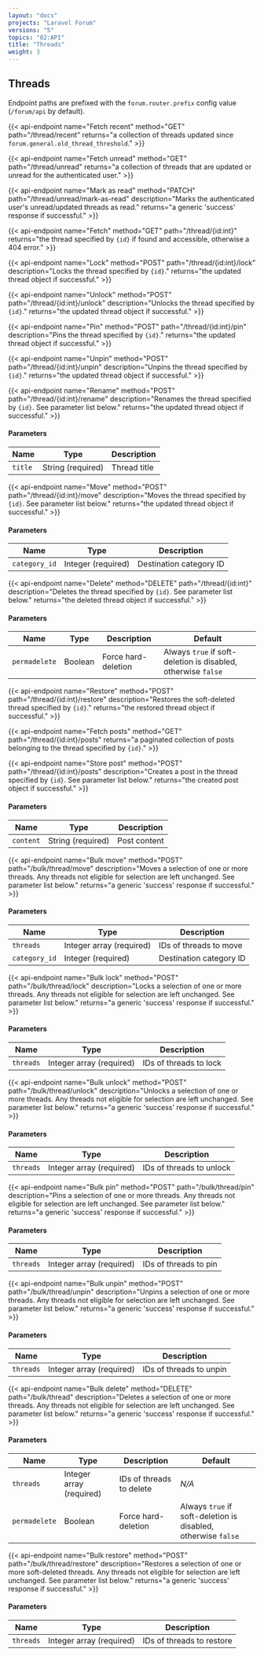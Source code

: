 ```yaml
---
layout: "docs"
projects: "Laravel Forum"
versions: "5"
topics: "02:API"
title: "Threads"
weight: 3
---
```


## Threads

Endpoint paths are prefixed with the `forum.router.prefix` config value (`/forum/api` by default).

{{< api-endpoint 
    name="Fetch recent"
    method="GET"
    path="/thread/recent"
    returns="a collection of threads updated since `forum.general.old_thread_threshold`." >}}

{{< api-endpoint 
    name="Fetch unread"
    method="GET"
    path="/thread/unread"
    returns="a collection of threads that are updated or unread for the authenticated user." >}}

{{< api-endpoint 
    name="Mark as read"
    method="PATCH"
    path="/thread/unread/mark-as-read"
    description="Marks the authenticated user's unread/updated threads as read."
    returns="a generic 'success' response if successful." >}}

{{< api-endpoint 
    name="Fetch"
    method="GET"
    path="/thread/{id:int}"
    returns="the thread specified by `{id}` if found and accessible, otherwise a 404 error." >}}

{{< api-endpoint 
    name="Lock"
    method="POST"
    path="/thread/{id:int}/lock"
    description="Locks the thread specified by `{id}`."
    returns="the updated thread object if successful." >}}

{{< api-endpoint 
    name="Unlock"
    method="POST"
    path="/thread/{id:int}/unlock"
    description="Unlocks the thread specified by `{id}`."
    returns="the updated thread object if successful." >}}

{{< api-endpoint 
    name="Pin"
    method="POST"
    path="/thread/{id:int}/pin"
    description="Pins the thread specified by `{id}`."
    returns="the updated thread object if successful." >}}

{{< api-endpoint 
    name="Unpin"
    method="POST"
    path="/thread/{id:int}/unpin"
    description="Unpins the thread specified by `{id}`."
    returns="the updated thread object if successful." >}}

{{< api-endpoint 
    name="Rename"
    method="POST"
    path="/thread/{id:int}/rename"
    description="Renames the thread specified by `{id}`. See parameter list below."
    returns="the updated thread object if successful." >}}

#### Parameters

| Name             | Type               | Description             |
|------------------|--------------------|-------------------------|
| `title`          | String (required)  | Thread title            |

{{< api-endpoint 
    name="Move"
    method="POST"
    path="/thread/{id:int}/move"
    description="Moves the thread specified by `{id}`. See parameter list below."
    returns="the updated thread object if successful." >}}

#### Parameters

| Name             | Type               | Description             |
|------------------|--------------------|-------------------------|
| `category_id`    | Integer (required) | Destination category ID |

{{< api-endpoint 
    name="Delete"
    method="DELETE"
    path="/thread/{id:int}"
    description="Deletes the thread specified by `{id}`. See parameter list below."
    returns="the deleted thread object if successful." >}}

#### Parameters

| Name          | Type               | Description         | Default                                                        |
|---------------|--------------------|---------------------|----------------------------------------------------------------|
| `permadelete` | Boolean            | Force hard-deletion | Always `true` if soft-deletion is disabled, otherwise `false`  |

{{< api-endpoint 
    name="Restore"
    method="POST"
    path="/thread/{id:int}/restore"
    description="Restores the soft-deleted thread specified by `{id}`."
    returns="the restored thread object if successful." >}}

{{< api-endpoint 
    name="Fetch posts"
    method="GET"
    path="/thread/{id:int}/posts"
    returns="a paginated collection of posts belonging to the thread specified by `{id}`." >}}

{{< api-endpoint 
    name="Store post"
    method="POST"
    path="/thread/{id:int}/posts"
    description="Creates a post in the thread specified by `{id}`. See parameter list below."
    returns="the created post object if successful." >}}

#### Parameters

| Name      | Type              | Description  |
|-----------|-------------------|--------------|
| `content` | String (required) | Post content |

{{< api-endpoint 
    name="Bulk move"
    method="POST"
    path="/bulk/thread/move"
    description="Moves a selection of one or more threads. Any threads not eligible for selection are left unchanged. See parameter list below."
    returns="a generic 'success' response if successful." >}}

#### Parameters

| Name          | Type                     | Description             |
|---------------|--------------------------|-------------------------|
| `threads`     | Integer array (required) | IDs of threads to move  |
| `category_id` | Integer (required)       | Destination category ID |

{{< api-endpoint 
    name="Bulk lock"
    method="POST"
    path="/bulk/thread/lock"
    description="Locks a selection of one or more threads. Any threads not eligible for selection are left unchanged. See parameter list below."
    returns="a generic 'success' response if successful." >}}

#### Parameters

| Name          | Type                     | Description            |
|---------------|--------------------------|------------------------|
| `threads`     | Integer array (required) | IDs of threads to lock |

{{< api-endpoint 
    name="Bulk unlock"
    method="POST"
    path="/bulk/thread/unlock"
    description="Unlocks a selection of one or more threads. Any threads not eligible for selection are left unchanged. See parameter list below."
    returns="a generic 'success' response if successful." >}}

#### Parameters

| Name          | Type                     | Description              |
|---------------|--------------------------|--------------------------|
| `threads`     | Integer array (required) | IDs of threads to unlock |

{{< api-endpoint 
    name="Bulk pin"
    method="POST"
    path="/bulk/thread/pin"
    description="Pins a selection of one or more threads. Any threads not eligible for selection are left unchanged. See parameter list below."
    returns="a generic 'success' response if successful." >}}

#### Parameters

| Name          | Type                     | Description              |
|---------------|--------------------------|--------------------------|
| `threads`     | Integer array (required) | IDs of threads to pin    |

{{< api-endpoint 
    name="Bulk unpin"
    method="POST"
    path="/bulk/thread/unpin"
    description="Unpins a selection of one or more threads. Any threads not eligible for selection are left unchanged. See parameter list below."
    returns="a generic 'success' response if successful." >}}

#### Parameters

| Name          | Type                     | Description              |
|---------------|--------------------------|--------------------------|
| `threads`     | Integer array (required) | IDs of threads to unpin  |

{{< api-endpoint 
    name="Bulk delete"
    method="DELETE"
    path="/bulk/thread"
    description="Deletes a selection of one or more threads. Any threads not eligible for selection are left unchanged. See parameter list below."
    returns="a generic 'success' response if successful." >}}

#### Parameters

| Name          | Type                     | Description               | Default                                                        |
|---------------|--------------------------|---------------------------|----------------------------------------------------------------|
| `threads`     | Integer array (required) | IDs of threads to delete  | *N/A*                                                          |
| `permadelete` | Boolean                  | Force hard-deletion       | Always `true` if soft-deletion is disabled, otherwise `false`  |

{{< api-endpoint 
    name="Bulk restore"
    method="POST"
    path="/bulk/thread/restore"
    description="Restores a selection of one or more soft-deleted threads. Any threads not eligible for selection are left unchanged. See parameter list below."
    returns="a generic 'success' response if successful." >}}

#### Parameters

| Name          | Type                     | Description               |
|---------------|--------------------------|---------------------------|
| `threads`     | Integer array (required) | IDs of threads to restore |
